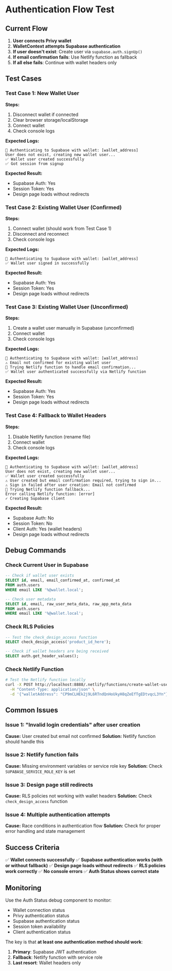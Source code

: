 # Authentication Flow Test

## Current Flow

1. **User connects Privy wallet**
2. **WalletContext attempts Supabase authentication**
3. **If user doesn't exist**: Create user via `supabase.auth.signUp()`
4. **If email confirmation fails**: Use Netlify function as fallback
5. **If all else fails**: Continue with wallet headers only

## Test Cases

### Test Case 1: New Wallet User

**Steps:**
1. Disconnect wallet if connected
2. Clear browser storage/localStorage
3. Connect wallet
4. Check console logs

**Expected Logs:**
```
🔐 Authenticating to Supabase with wallet: [wallet_address]
User does not exist, creating new wallet user...
✅ Wallet user created successfully
✅ Got session from signup
```

**Expected Result:**
- Supabase Auth: Yes
- Session Token: Yes
- Design page loads without redirects

### Test Case 2: Existing Wallet User (Confirmed)

**Steps:**
1. Connect wallet (should work from Test Case 1)
2. Disconnect and reconnect
3. Check console logs

**Expected Logs:**
```
🔐 Authenticating to Supabase with wallet: [wallet_address]
✅ Wallet user signed in successfully
```

**Expected Result:**
- Supabase Auth: Yes
- Session Token: Yes
- Design page loads without redirects

### Test Case 3: Existing Wallet User (Unconfirmed)

**Steps:**
1. Create a wallet user manually in Supabase (unconfirmed)
2. Connect wallet
3. Check console logs

**Expected Logs:**
```
🔐 Authenticating to Supabase with wallet: [wallet_address]
⚠️ Email not confirmed for existing wallet user
🔄 Trying Netlify function to handle email confirmation...
✅ Wallet user authenticated successfully via Netlify function
```

**Expected Result:**
- Supabase Auth: Yes
- Session Token: Yes
- Design page loads without redirects

### Test Case 4: Fallback to Wallet Headers

**Steps:**
1. Disable Netlify function (rename file)
2. Connect wallet
3. Check console logs

**Expected Logs:**
```
🔐 Authenticating to Supabase with wallet: [wallet_address]
User does not exist, creating new wallet user...
✅ Wallet user created successfully
⚠️ User created but email confirmation required, trying to sign in...
⚠️ Sign in failed after user creation: Email not confirmed
🔄 Trying Netlify function fallback...
Error calling Netlify function: [error]
✓ Creating Supabase client
```

**Expected Result:**
- Supabase Auth: No
- Session Token: No
- Client Auth: Yes (wallet headers)
- Design page loads without redirects

## Debug Commands

### Check Current User in Supabase

```sql
-- Check if wallet user exists
SELECT id, email, email_confirmed_at, confirmed_at 
FROM auth.users 
WHERE email LIKE '%@wallet.local';

-- Check user metadata
SELECT id, email, raw_user_meta_data, raw_app_meta_data
FROM auth.users 
WHERE email LIKE '%@wallet.local';
```

### Check RLS Policies

```sql
-- Test the check_design_access function
SELECT check_design_access('product_id_here');

-- Check if wallet headers are being received
SELECT auth.get_header_values();
```

### Check Netlify Function

```bash
# Test the Netlify function locally
curl -X POST http://localhost:8888/.netlify/functions/create-wallet-user \
  -H "Content-Type: application/json" \
  -d '{"walletAddress": "CP9mCLHEk2j9L6RTndQnHoUkyH8qZeEfTgEDtvqcL3Yn"}'
```

## Common Issues

### Issue 1: "Invalid login credentials" after user creation

**Cause:** User created but email not confirmed
**Solution:** Netlify function should handle this

### Issue 2: Netlify function fails

**Cause:** Missing environment variables or service role key
**Solution:** Check `SUPABASE_SERVICE_ROLE_KEY` is set

### Issue 3: Design page still redirects

**Cause:** RLS policies not working with wallet headers
**Solution:** Check `check_design_access` function

### Issue 4: Multiple authentication attempts

**Cause:** Race conditions in authentication flow
**Solution:** Check for proper error handling and state management

## Success Criteria

✅ **Wallet connects successfully**
✅ **Supabase authentication works (with or without fallback)**
✅ **Design page loads without redirects**
✅ **RLS policies work correctly**
✅ **No console errors**
✅ **Auth Status shows correct state**

## Monitoring

Use the Auth Status debug component to monitor:
- Wallet connection status
- Privy authentication status
- Supabase authentication status
- Session token availability
- Client authentication status

The key is that **at least one authentication method should work**:
1. **Primary**: Supabase JWT authentication
2. **Fallback**: Netlify function with service role
3. **Last resort**: Wallet headers only
